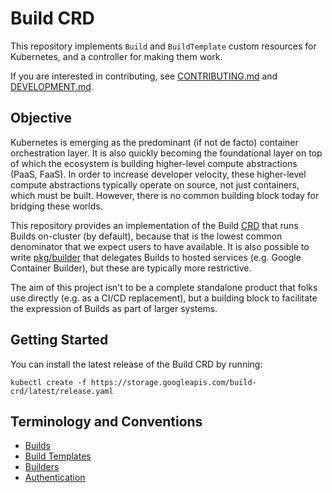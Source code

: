 # Build CRD

This repository implements `Build` and `BuildTemplate` custom resources
for Kubernetes, and a controller for making them work.

If you are interested in contributing, see [CONTRIBUTING.md](./CONTRIBUTING.md)
and [DEVELOPMENT.md](./DEVELOPMENT.md).

## Objective

Kubernetes is emerging as the predominant (if not de facto) container
orchestration layer.  It is also quickly becoming the foundational layer on top
of which the ecosystem is building higher-level compute abstractions (PaaS,
FaaS).  In order to increase developer velocity, these higher-level compute
abstractions typically operate on source, not just containers, which must be
built.  However, there is no common building block today for bridging these
worlds.

This repository provides an implementation of the Build [CRD](
https://kubernetes.io/docs/concepts/api-extension/custom-resources/) that runs
Builds on-cluster (by default), because that is the lowest common denominator
that we expect users to have available.  It is also possible to write
[pkg/builder](./pkg/builder) that delegates Builds to hosted services (e.g.
Google Container Builder), but these are typically more restrictive.

The aim of this project isn't to be a complete standalone product that folks use
directly (e.g. as a CI/CD replacement), but a building block to facilitate the
expression of Builds as part of larger systems.

## Getting Started

You can install the latest release of the Build CRD by running:
```shell
kubectl create -f https://storage.googleapis.com/build-crd/latest/release.yaml
```

## Terminology and Conventions

* [Builds](./builds.md)
* [Build Templates](./build-templates.md)
* [Builders](./builder-contract.md)
* [Authentication](./cmd/creds-init/README.md)
